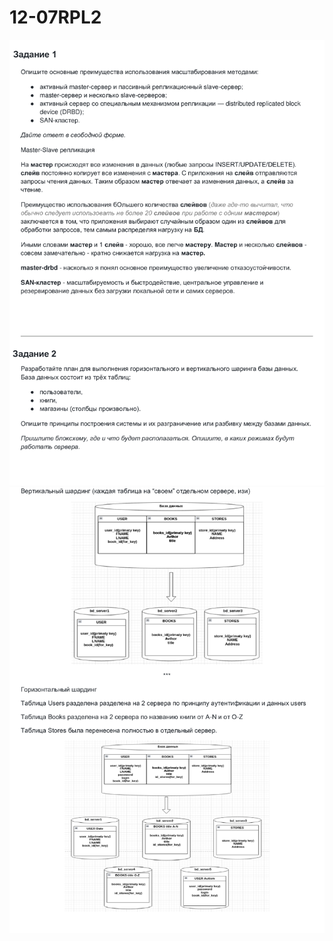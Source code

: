 # 12-07RPL2

![img](https://github.com/AzarnoyKir/12-07RPL2/blob/68ad0ad18659ed5ffd7a3db5038705a5fc4eade0/img/6bd63-0.png)
![img](https://github.com/AzarnoyKir/12-07RPL2/blob/68ad0ad18659ed5ffd7a3db5038705a5fc4eade0/img/6bd63-1.png)
